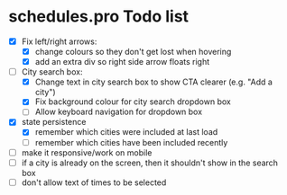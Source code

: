 # schedules.pro Todo list

- [x] Fix left/right arrows:
  - [x] change colours so they don't get lost when hovering
  - [x] add an extra div so right side arrow floats right
- [ ] City search box:
  - [x] Change text in city search box to show CTA clearer (e.g. "Add a city")
  - [x] Fix background colour for city search dropdown box
  - [ ] Allow keyboard navigation for dropdown box
- [x] state persistence
  - [x] remember which cities were included at last load
  - [ ] remember which cities have been included recently
- [ ] make it responsive/work on mobile
- [ ] if a city is already on the screen, then it shouldn't show in the search box
- [ ] don't allow text of times to be selected
